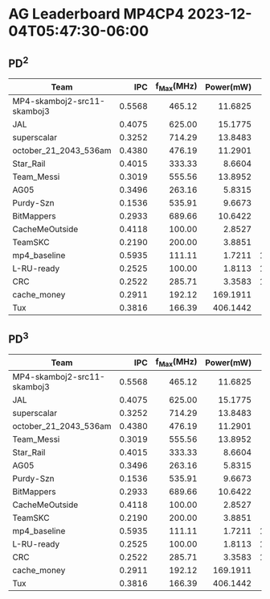 # AG Leaderboard MP4CP4 2023-12-04T05:47:30-06:00

## PD<sup>2</sup>
|Team|IPC|f<sub>Max</sub>(MHz)|Power(mW)|Delay(ns)|PD<sup>2</sup>|
|---|--:|--:|--:|--:|--:|
|MP4-skamboj2-src11-skamboj3|0.5568|465.12|11.6825|1111100|14.42|
|JAL|0.4075|625.00|15.1775|1129794|19.37|
|superscalar|0.3252|714.29|13.8483|1238779|21.25|
|october_21_2043_536am|0.4380|476.19|11.2901|1379469|21.48|
|Star_Rail|0.4015|333.33|8.6604|2150076|40.04|
|Team_Messi|0.3019|555.56|13.8952|1715310|40.88|
|AG05|0.3496|263.16|5.8315|3127849|57.05|
|Purdy-Szn|0.1536|535.91|9.6673|3495268|118.10|
|BitMappers|0.2933|689.66|10.6422|3611944|138.84|
|CacheMeOutside|0.4118|100.00|2.8527|6987320|139.27|
|TeamSKC|0.2190|200.00|3.8851|6568305|167.61|
|mp4_baseline|0.5935|111.11|1.7211|11077659|211.20|
|L-RU-ready|0.2525|100.00|1.8113|11395770|235.22|
|CRC|0.2522|285.71|3.3583|10140224|345.31|
|cache_money|0.2911|192.12|169.1911|5143493|4476.04|
|Tux|0.3816|166.39|406.1442|4532051|8341.99|

## PD<sup>3</sup>
|Team|IPC|f<sub>Max</sub>(MHz)|Power(mW)|Delay(ns)|PD<sup>3</sup>|
|---|--:|--:|--:|--:|--:|
|MP4-skamboj2-src11-skamboj3|0.5568|465.12|11.6825|1111100|16.02|
|JAL|0.4075|625.00|15.1775|1129794|21.89|
|superscalar|0.3252|714.29|13.8483|1238779|26.33|
|october_21_2043_536am|0.4380|476.19|11.2901|1379469|29.64|
|Team_Messi|0.3019|555.56|13.8952|1715310|70.13|
|Star_Rail|0.4015|333.33|8.6604|2150076|86.08|
|AG05|0.3496|263.16|5.8315|3127849|178.45|
|Purdy-Szn|0.1536|535.91|9.6673|3495268|412.80|
|BitMappers|0.2933|689.66|10.6422|3611944|501.48|
|CacheMeOutside|0.4118|100.00|2.8527|6987320|973.16|
|TeamSKC|0.2190|200.00|3.8851|6568305|1100.92|
|mp4_baseline|0.5935|111.11|1.7211|11077659|2339.64|
|L-RU-ready|0.2525|100.00|1.8113|11395770|2680.49|
|CRC|0.2522|285.71|3.3583|10140224|3501.52|
|cache_money|0.2911|192.12|169.1911|5143493|23022.48|
|Tux|0.3816|166.39|406.1442|4532051|37806.34|
